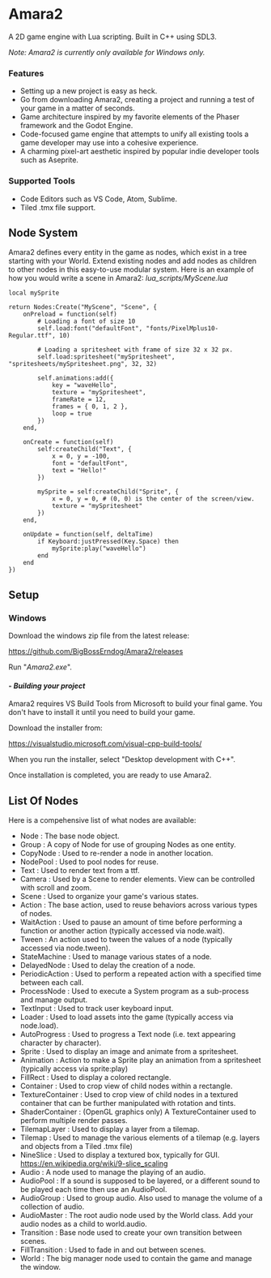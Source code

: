 # Amara2
A 2D game engine with Lua scripting.
Built in C++ using SDL3.

*Note: Amara2 is currently only available for Windows only.*

### Features
- Setting up a new project is easy as heck.
- Go from downloading Amara2, creating a project and running a test of your game in a matter of seconds.
- Game architecture inspired by my favorite elements of the Phaser framework and the Godot Engine.
- Code-focused game engine that attempts to unify all existing tools a game developer may use into a cohesive experience.
- A charming pixel-art aesthetic inspired by popular indie developer tools such as Aseprite.

### Supported Tools
- Code Editors such as VS Code, Atom, Sublime.
- Tiled .tmx file support.

## Node System
Amara2 defines every entity in the game as nodes, which exist in a tree starting with your World. Extend existing nodes and add nodes as children to other nodes in this easy-to-use modular system.
Here is an example of how you would write a scene in Amara2:
*lua_scripts/MyScene.lua*
```
local mySprite

return Nodes:Create("MyScene", "Scene", {
    onPreload = function(self)
        # Loading a font of size 10
        self.load:font("defaultFont", "fonts/PixelMplus10-Regular.ttf", 10)

        # Loading a spritesheet with frame of size 32 x 32 px.
        self.load:spritesheet("mySpritesheet", "spritesheets/mySpritesheet.png", 32, 32) 
        
        self.animations:add({
            key = "waveHello",
            texture = "mySpritesheet",
            frameRate = 12,
            frames = { 0, 1, 2 },
            loop = true
        })
    end,
    
    onCreate = function(self)
        self:createChild("Text", {
            x = 0, y = -100,
            font = "defaultFont",
            text = "Hello!"
        })

        mySprite = self:createChild("Sprite", {
            x = 0, y = 0, # (0, 0) is the center of the screen/view.
            texture = "mySpritesheet"
        })
    end,

    onUpdate = function(self, deltaTime)
        if Keyboard:justPressed(Key.Space) then
            mySprite:play("waveHello")
        end
    end
})
```

## Setup
### Windows
Download the windows zip file from the latest release:

https://github.com/BigBossErndog/Amara2/releases

Run "*Amara2.exe*".

#### - *Building your project*
Amara2 requires VS Build Tools from Microsoft to build your final game.
You don't have to install it until you need to build your game.

Download the installer from:

https://visualstudio.microsoft.com/visual-cpp-build-tools/

When you run the installer, select "Desktop development with C++".

Once installation is completed, you are ready to use Amara2.

## List Of Nodes
Here is a compehensive list of what nodes are available:
- Node : The base node object.
- Group : A copy of Node for use of grouping Nodes as one entity.
- CopyNode : Used to re-render a node in another location.
- NodePool : Used to pool nodes for reuse.
- Text : Used to render text from a ttf.
- Camera : Used by a Scene to render elements. View can be controlled with scroll and zoom.
- Scene : Used to organize your game's various states.
- Action : The base action, used to reuse behaviors across various types of nodes.
- WaitAction : Used to pause an amount of time before performing a function or another action (typically accessed via node.wait).
- Tween : An action used to tween the values of a node (typically accessed via node.tween).
- StateMachine : Used to manage various states of a node.
- DelayedNode : Used to delay the creation of a node.
- PeriodicAction : Used to perform a repeated action with a specified time between each call.
- ProcessNode : Used to execute a System program as a sub-process and manage output.
- TextInput : Used to track user keyboard input.
- Loader : Used to load assets into the game (typically access via node.load).
- AutoProgress : Used to progress a Text node (i.e. text appearing character by character).
- Sprite : Used to display an image and animate from a spritesheet.
- Animation : Action to make a Sprite play an animation from a spritesheet (typically access via sprite:play)
- FillRect : Used to display a colored rectangle.
- Container : Used to crop view of child nodes within a rectangle.
- TextureContainer : Used to crop view of child nodes in a textured container that can be further manipulated with rotation and tints.
- ShaderContainer : (OpenGL graphics only) A TextureContainer used to perform multiple render passes.
- TilemapLayer : Used to display a layer from a tilemap.
- Tilemap : Used to manage the various elements of a tilemap (e.g. layers and objects from a Tiled .tmx file)
- NineSlice : Used to display a textured box, typically for GUI. https://en.wikipedia.org/wiki/9-slice_scaling
- Audio : A node used to manage the playing of an audio.
- AudioPool : If a sound is supposed to be layered, or a different sound to be played each time then use an AudioPool.
- AudioGroup : Used to group audio. Also used to manage the volume of a collection of audio.
- AudioMaster : The root audio node used by the World class. Add your audio nodes as a child to world.audio.
- Transition : Base node used to create your own transition between scenes.
- FillTransition : Used to fade in and out between scenes.
- World : The big manager node used to contain the game and manage the window.

